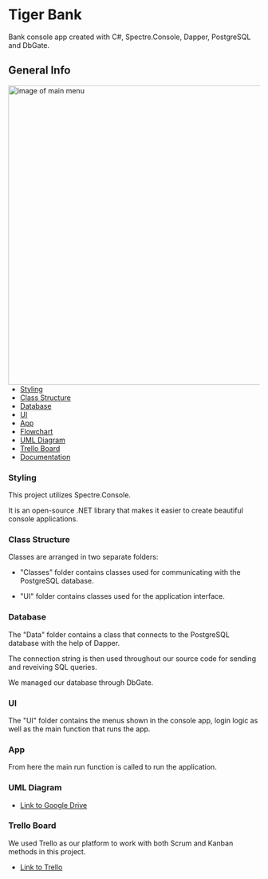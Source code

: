 # Tiger Bank
Bank console app created with C#, Spectre.Console, Dapper, PostgreSQL and DbGate.


## General Info
<img align="right" src="https://i.imgur.com/a8l79xc.png" alt="image of main menu" width="600"/>
 
* [Styling](#styling)  
* [Class Structure](#class-structure) 
* [Database](#database)
* [UI](#ui)
* [App](#app)
* [Flowchart](#flowchart)
* [UML Diagram](#uml-diagram)
* [Trello Board](#trello-board)
* [Documentation](#documentation)






### Styling

This project utilizes Spectre.Console.

It is an open-source .NET library that makes it easier to create beautiful console applications.

### Class Structure

Classes are arranged in two separate folders:

* "Classes" folder contains classes used for communicating with the PostgreSQL database.

* "UI" folder contains classes used for the application interface.

### Database

The "Data" folder contains a class that connects to the PostgreSQL database with the help of Dapper.

The connection string is then used throughout our source code for sending and reveiving SQL queries.

We managed our database through DbGate.

### UI

The "UI" folder contains the menus shown in the console app, login logic as well as the main function that runs the app.

### App

From here the main run function is called to run the application.

### UML Diagram

* [Link to Google Drive](https://drive.google.com/file/d/1vQCeu-K2J1Fc-qbsBWSIx2MGAxsK7aLp/view)

### Trello Board

We used Trello as our platform to work with both Scrum and Kanban methods in this project.

* [Link to Trello](https://trello.com/b/JPEY79RS/grupp-tiger)
